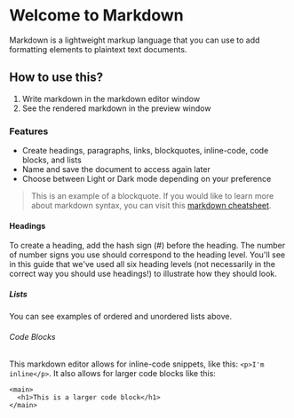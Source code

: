 # Welcome to Markdown  

Markdown is a lightweight markup language that you can use to add formatting elements to plaintext text documents.  

## How to use this?

1. Write markdown in the markdown editor window
2. See the rendered markdown in the preview window

### Features

- Create headings, paragraphs, links, blockquotes, inline-code, code blocks, and lists
- Name and save the document to access again later
- Choose between Light or Dark mode depending on your preference

> This is an example of a blockquote. If you would like to learn more about markdown syntax, you can visit this [markdown cheatsheet](https://www.markdownguide.org/cheat-sheet/).

#### Headings

To create a heading, add the hash sign (#) before the heading. The number of number signs you use should correspond to the heading level. You'll see in this guide that we've used all six heading levels (not necessarily in the correct way you should use headings!) to illustrate how they should look.

##### Lists

You can see examples of ordered and unordered lists above.

###### Code Blocks

This markdown editor allows for inline-code snippets, like this: `<p>I'm inline</p>`. It also allows for larger code blocks like this:

```
<main>
  <h1>This is a larger code block</h1>
</main>
```
